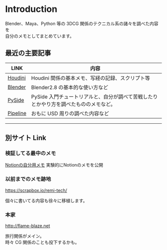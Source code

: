 # Introduction

Blender、Maya、Python 等の 3DCG 関係のテクニカル系の諸々を調べた内容を  
自分のメモとしてまとめています。


## 最近の主要記事

| LINK                             | 内容                                                                                  |
| -------------------------------- | ------------------------------------------------------------------------------------- |
| [Houdini](10_Houdini/index.md)   | Houdini 関係の基本メモ、写経の記録、スクリプト等                                      |
| [Blender](10_Blender/index.md)   | Blender2.8 の基本的な使い方など                                                       |
| [PySide](11_PySide/index.md)     | PySide 入門チュートリアルと、自分が調べて苦戦したりとかやり方を調べたもののメモなど。 |
| [Pipeline](11_Pipeline/index.md) | おもに USD 周りの調べた内容など                                                       |

---

## 別サイト Link

### 検証してる最中のメモ

[Notionの自分用メモ](https://www.notion.so/reincarnationtech/f09856a2619841f9894c64ea388d516a?v=2f1ba877577746c29f3f034805a6c252)
実験的にNotionのメモを公開

### 以前までのメモ跡地

https://scrapbox.io/remi-tech/

個々に書いてる内容も徐々に移植します。

### 本家

http://flame-blaze.net

旅行関係がメイン。  
時々 CG 関係のことも投下するかも。
